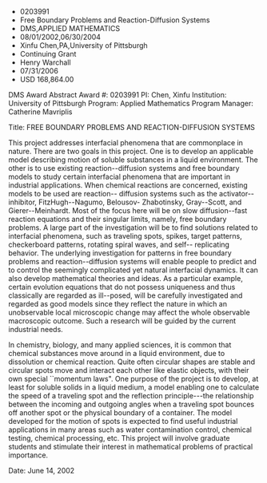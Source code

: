 
* 0203991
* Free Boundary Problems and Reaction-Diffusion Systems
* DMS,APPLIED MATHEMATICS
* 08/01/2002,06/30/2004
* Xinfu Chen,PA,University of Pittsburgh
* Continuing Grant
* Henry Warchall
* 07/31/2006
* USD 168,864.00

DMS Award Abstract Award #: 0203991 PI: Chen, Xinfu Institution: University of
Pittsburgh Program: Applied Mathematics Program Manager: Catherine Mavriplis

Title: FREE BOUNDARY PROBLEMS AND REACTION-DIFFUSION SYSTEMS

This project addresses interfacial phenomena that are commonplace in nature.
There are two goals in this project. One is to develop an applicable model
describing motion of soluble substances in a liquid environment. The other is to
use existing reaction--diffusion systems and free boundary models to study
certain interfacial phenomena that are important in industrial applications.
When chemical reactions are concerned, existing models to be used are reaction--
diffusion systems such as the activator--inhibitor, FitzHugh--Nagumo, Belousov-
Zhabotinsky, Gray--Scott, and Gierer--Meinhardt. Most of the focus here will be
on slow diffusion--fast reaction equations and their singular limits, namely,
free boundary problems. A large part of the investigation will be to find
solutions related to interfacial phenomena, such as traveling spots, spikes,
target patterns, checkerboard patterns, rotating spiral waves, and self--
replicating behavior. The underlying investigation for patterns in free boundary
problems and reaction--diffusion systems will enable people to predict and to
control the seemingly complicated yet natural interfacial dynamics. It can also
develop mathematical theories and ideas. As a particular example, certain
evolution equations that do not possess uniqueness and thus classically are
regarded as ill--posed, will be carefully investigated and regarded as good
models since they reflect the nature in which an unobservable local microscopic
change may affect the whole observable macroscopic outcome. Such a research will
be guided by the current industrial needs.

In chemistry, biology, and many applied sciences, it is common that chemical
substances move around in a liquid environment, due to dissolution or chemical
reaction. Quite often circular shapes are stable and circular spots move and
interact each other like elastic objects, with their own special ``momentum
laws". One purpose of the project is to develop, at least for soluble solids in
a liquid medium, a model enabling one to calculate the speed of a traveling spot
and the reflection principle---the relationship between the incoming and
outgoing angles when a traveling spot bounces off another spot or the physical
boundary of a container. The model developed for the motion of spots is expected
to find useful industrial applications in many areas such as water contamination
control, chemical testing, chemical processing, etc. This project will involve
graduate students and stimulate their interest in mathematical problems of
practical importance.

Date: June 14, 2002
